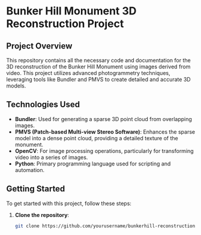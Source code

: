 # Bunker Hill Monument 3D Reconstruction Project

## Project Overview
This repository contains all the necessary code and documentation for the 3D reconstruction of the Bunker Hill Monument using images derived from video. This project utilizes advanced photogrammetry techniques, leveraging tools like Bundler and PMVS to create detailed and accurate 3D models.

## Technologies Used
- **Bundler**: Used for generating a sparse 3D point cloud from overlapping images.
- **PMVS (Patch-based Multi-view Stereo Software)**: Enhances the sparse model into a dense point cloud, providing a detailed texture of the monument.
- **OpenCV**: For image processing operations, particularly for transforming video into a series of images.
- **Python**: Primary programming language used for scripting and automation.

## Getting Started
To get started with this project, follow these steps:
1. **Clone the repository**:
   ```bash
   git clone https://github.com/yourusername/bunkerhill-reconstruction.git
